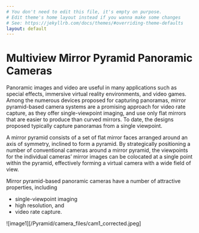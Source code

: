 ```yaml
---
# You don't need to edit this file, it's empty on purpose.
# Edit theme's home layout instead if you wanna make some changes
# See: https://jekyllrb.com/docs/themes/#overriding-theme-defaults
layout: default
---
```


# Multiview Mirror Pyramid Panoramic Cameras

Panoramic images and video are useful in many applications 
such as special effects, immersive virtual reality environments, and video 
games. Among the numerous devices proposed for capturing panoramas, mirror 
pyramid-based camera systems are a promising approach for video rate 
capture, as they offer single-viewpoint imaging, and use only flat mirrors 
that are easier to produce than curved mirrors. To date, the designs 
proposed typically capture panoramas from a single viewpoint. 

A mirror pyramid consists of a set of flat mirror faces arranged around 
      an axis of symmetry, inclined to form a pyramid. By strategically 
      positioning a number of conventional cameras around a mirror pyramid, the 
      viewpoints for the individual cameras’ mirror images can be colocated at a 
      single point within the pyramid, effectively forming a virtual camera with 
a wide field of view.

Mirror pyramid-based panoramic cameras have a number of attractive 
      properties, including

   * single-viewpoint imaging 
   * high resolution, and 
   * video rate capture.
   
![image1][/Pyramid/camera_files/cam1_corrected.jpeg]
